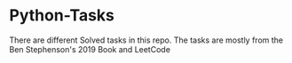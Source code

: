 # Python-Tasks
There are different Solved tasks in this repo.
The tasks are mostly from the Ben Stephenson's 2019 Book and LeetCode
